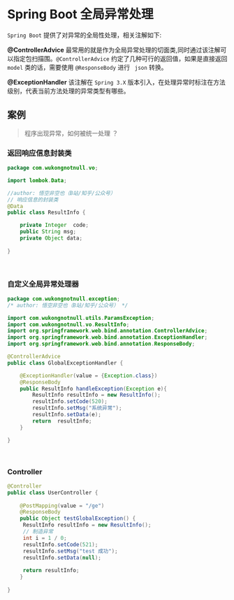 # Spring Boot  全局异常处理

 `Spring Boot` 提供了对异常的全局性处理，相关注解如下: 

**@ControllerAdvice** 
最常用的就是作为全局异常处理的切面类,同时通过该注解可以指定包扫描围。`@ControllerAdvice` 约定了几种可行的返回值，如果是直接返回 `model` 类的话，需要使用 `@ResponseBody` 进行 ` json` 转换。



 **@ExceptionHandler** 
 该注解在 `Spring 3.X`  版本引入，在处理异常时标注在方法级别，代表当前方法处理的异常类型有哪些。



## 案例
> 程序出现异常，如何被统一处理 ？


### 返回响应信息封装类
```java
package com.wukongnotnull.vo;

import lombok.Data;

//author: 悟空非空也（B站/知乎/公众号）
// 响应信息的封装类
@Data
public class ResultInfo {

    private Integer  code;
    public String msg;
    private Object data;
    
}
```

<br>

### 自定义全局异常处理器

```java
package com.wukongnotnull.exception;
/* author: 悟空非空也（B站/知乎/公众号） */

import com.wukongnotnull.utils.ParamsException;
import com.wukongnotnull.vo.ResultInfo;
import org.springframework.web.bind.annotation.ControllerAdvice;
import org.springframework.web.bind.annotation.ExceptionHandler;
import org.springframework.web.bind.annotation.ResponseBody;

@ControllerAdvice
public class GlobalExceptionHandler {

    @ExceptionHandler(value = {Exception.class})
    @ResponseBody
    public ResultInfo handleException(Exception e){
        ResultInfo resultInfo = new ResultInfo();
        resultInfo.setCode(520);
        resultInfo.setMsg("系统异常");
      	resultInfo.setData(e);
        return  resultInfo;
    }

}
```

<br>

### Controller

```java
@Controller
public class UserController {
    
    @PostMapping(value = "/ge")
    @ResponseBody
    public Object testGlobalException() {
     ResultInfo resultInfo = new ResultInfo();
     // 制造异常
     int i = 1 / 0;
     resultInfo.setCode(521);
     resultInfo.setMsg("test 成功");
     resultInfo.setData(null);
      
     return resultInfo;
    }
    
}
```

<br><br><br>